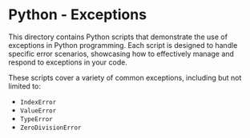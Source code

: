 # Python - Exceptions

This directory contains Python scripts that demonstrate the use of exceptions in Python programming. Each script is designed to handle specific error scenarios, showcasing how to effectively manage and respond to exceptions in your code.

These scripts cover a variety of common exceptions, including but not limited to:
- `IndexError`
- `ValueError`
- `TypeError`
- `ZeroDivisionError`